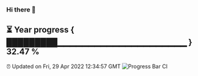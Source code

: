 ### Hi there 👋
⏳ Year progress { █████████▁▁▁▁▁▁▁▁▁▁▁▁▁▁▁▁▁▁▁▁▁ } 32.47 %
---
⏰ Updated on Fri, 29 Apr 2022 12:34:57 GMT
![Progress Bar CI](https://github.com/liununu/liununu/workflows/Progress%20Bar%20CI/badge.svg)
